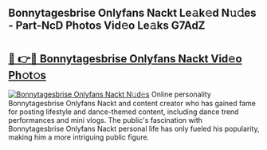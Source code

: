 ## Bonnytagesbrise Onlyfans Nackt Le𝚊k𝚎d N𝚞𝚍es - Part-NcD Photos Vid𝚎o Le𝚊ks G7AdZ

# <h2><a href="http://fbadaxn.evod.top/?m=Bonnytagesbrise+Onlyfans+Nackt">🔗 👉🔴 Bonnytagesbrise Onlyfans Nackt Vid𝚎o Ph𝚘t𝚘s</a></h2>

[![Bonnytagesbrise Onlyfans Nackt N𝚞d𝚎s](https://i.imgur.com/8V9OHl7.gif)](http://fbadaxn.evod.top/?m=Bonnytagesbrise+Onlyfans+Nackt)
Online personality Bonnytagesbrise Onlyfans Nackt and content creator who has gained fame for posting lifestyle and dance-themed content, including dance trend performances and mini vlogs. The public's fascination with Bonnytagesbrise Onlyfans Nackt personal life has only fueled his popularity, making him a more intriguing public figure. 
